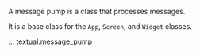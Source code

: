 A message pump is a class that processes messages.

It is a base class for the `App`, `Screen`, and `Widget` classes.

::: textual.message_pump
